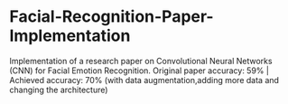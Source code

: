 # Facial-Recognition-Paper-Implementation
Implementation of a research paper on Convolutional Neural Networks (CNN) for Facial Emotion Recognition.
Original paper accuracy: 59% | Achieved accuracy: 70% (with data augmentation,adding more data and changing the architecture)
